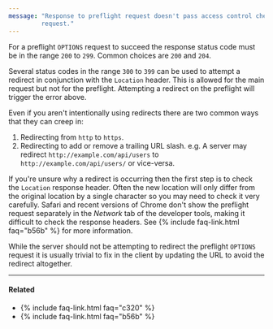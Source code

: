 ```yaml
---
message: "Response to preflight request doesn't pass access control check: Redirect is not allowed for a preflight
         request."
---
```


For a preflight `OPTIONS` request to succeed the response status code must be in the range `200` to `299`. Common
choices are `200` and `204`.

Several status codes in the range `300` to `399` can be used to attempt a redirect in conjunction with the `Location`
header. This is allowed for the main request but not for the preflight. Attempting a redirect on the preflight will
trigger the error above.

Even if you aren't intentionally using redirects there are two common ways that they can creep in:

1. Redirecting from `http` to `https`.
2. Redirecting to add or remove a trailing URL slash. e.g. A server may redirect `http://example.com/api/users` to
   `http://example.com/api/users/` or vice-versa.

If you're unsure why a redirect is occurring then the first step is to check the `Location` response header. Often the
new location will only differ from the original location by a single character so you may need to check it very
carefully. Safari and recent versions of Chrome don't show the preflight request separately in the *Network* tab of the
developer tools, making it difficult to check the response headers. See {% include faq-link.html faq="b56b" %} for more
information.

While the server should not be attempting to redirect the preflight `OPTIONS` request it is usually trivial to fix in
the client by updating the URL to avoid the redirect altogether.

---

#### Related

* {% include faq-link.html faq="c320" %}
* {% include faq-link.html faq="b56b" %}
